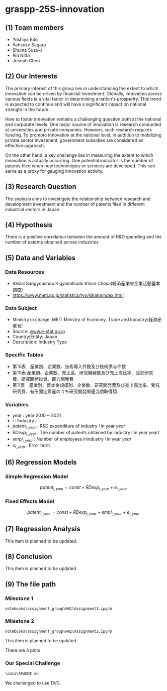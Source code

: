 # graspp-25S-innovation

## (1) Team members

- Yoshiya Bito
- Kohsuke Sagara
- Shuma Suzuki
- Rin Nitta
- Joseph Chen

## (2) Our Interests

The primary interest of this group lies in understanding the extent to which innovation can be driven by financial investment.
Globally, innovation across various fields is a vital factor in determining a nation's prosperity. This trend is expected to continue and will have a significant impact on national strength in the future.

How to foster innovation remains a challenging question both at the national and corporate levels. One major source of innovation is research conducted at universities and private companies. However, such research requires funding. To promote innovation at the national level, in addition to mobilizing private sector investment, government subsidies are considered an effective approach.

On the other hand, a key challenge lies in measuring the extent to which innovation is actually occurring. One potential indicator is the number of patents filed when new technologies or services are developed. This can serve as a proxy for gauging innovation activity.

## (3) Research Question

The analysis aims to investigate the relationship between research and development investment and the number of patents filed in different industrial sectors in Japan.

## (4) Hypothesis

There is a positive correlation between the amount of R&D spending and the number of patents obtained across industries.

## (5) Data and Variables

### Data Resources

- Keizai Sangyoushou Kigyokatsudo Kihon Chosa(経済産業省企業活動基本調査)
- https://www.meti.go.jp/statistics/tyo/kikatu/index.html

### Data Subject

- Ministry in charge: METI Ministry of Economy, Trade and Industry(経済産業省)
- Source: www.e-stat.go.jp
- Country/Entity: Japan
- Description: Industry Type

### Specific Tables

- 第10表　産業別、企業数、技術導入件数及び技術供与件数
- 第10表  産業別、企業数、売上高、研究開発費及び売上高比率、受託研究費、研究開発投資、能力開発費
- 第11表　産業別、資本金規模別、企業数、研究開発費及び売上高比率、受託研究費、有形固定資産のうち研究開発関連当期取得額

### Variables

- $year$ : year 2010 ~ 2021
- $i$ : Industry $i$
- $patent_{i, year}$ : R&D expenditure of industry $i$ in year $year$
- $RDexp_{i, year}$ : The number of patents obtained by industry $i$ in year year$t$
- $empl_{i, year}$ : Number of employees inindustry $i$ in year $year$
- $e_{i, year}$ : Error term

## (6) Regression Models

### Simple Regression Model

$$
patent_{i, year} = const + RDexp_{i, year} + e_{i, year}
$$

### Fixed Effects Model

$$
patent_{i, year} = const + RDexp_{i, year} + empl_{i, year} + e_{i, year}
$$

## (7) Regression Analysis

This item is planned to be updated.

## (8) Conclusion

This item is planned to be updated.

## (9) The file path

### Milestone 1

`notebooks\assignment_group\HW1\Assignment1.ipynb`

### Milestone 2

`notebooks\assignment_group\HW2\Assignment2.ipynb`

This item is planned to be updated.

There are 3 plots

### Our Special Challenge

`\data\README.md`

We challenged to use DVC.

